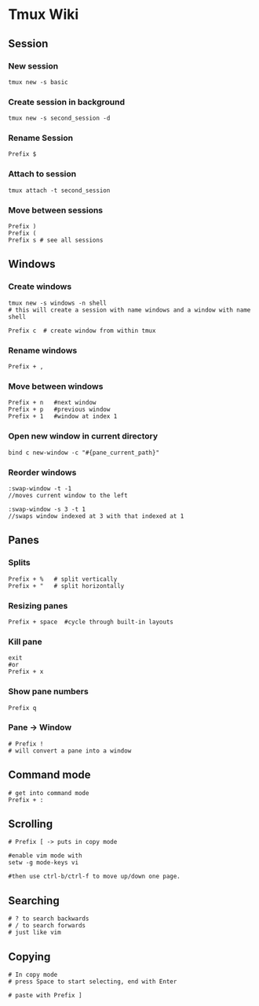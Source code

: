 Tmux Wiki
===

Session
---

### New session

```
tmux new -s basic
```

### Create session in background

```
tmux new -s second_session -d
```

### Rename Session

```
Prefix $
```

### Attach to session

```
tmux attach -t second_session
```

### Move between sessions

```
Prefix )
Prefix (
Prefix s # see all sessions
```

Windows
---

### Create windows

```
tmux new -s windows -n shell
# this will create a session with name windows and a window with name shell
```

```
Prefix c  # create window from within tmux
```

### Rename windows

```
Prefix + ,
```

### Move between windows

```
Prefix + n   #next window
Prefix + p   #previous window
Prefix + 1   #window at index 1
```

### Open new window in current directory

```
bind c new-window -c "#{pane_current_path}"
```

### Reorder windows

```
:swap-window -t -1
//moves current window to the left

:swap-window -s 3 -t 1
//swaps window indexed at 3 with that indexed at 1
```


Panes
---

### Splits

```
Prefix + %   # split vertically
Prefix + "   # split horizontally
```

### Resizing panes

```
Prefix + space  #cycle through built-in layouts
```

### Kill pane

```
exit
#or
Prefix + x
```

### Show pane numbers

```
Prefix q
```

### Pane → Window

```
# Prefix !
# will convert a pane into a window
```

Command mode
---

```
# get into command mode
Prefix + :
```

Scrolling
---

```
# Prefix [ -> puts in copy mode
```

```
#enable vim mode with
setw -g mode-keys vi

#then use ctrl-b/ctrl-f to move up/down one page.
```

Searching
---

```
# ? to search backwards
# / to search forwards
# just like vim
```

Copying
---

```
# In copy mode
# press Space to start selecting, end with Enter

# paste with Prefix ]
```
